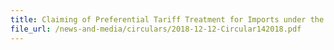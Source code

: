```yaml
---
title: Claiming of Preferential Tariff Treatment for Imports under the Comprehensive and Progressive Agreement for Trans-Pacific Partnership (CPTPP)
file_url: /news-and-media/circulars/2018-12-12-Circular142018.pdf
---
```

